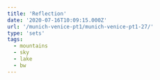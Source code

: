 ```yaml
---
title: 'Reflection'
date: '2020-07-16T10:09:15.000Z'
url: '/munich-venice-pt1/munich-venice-pt1-27/'
type: 'sets'
tags:
  - mountains
  - sky
  - lake
  - bw
---
```

